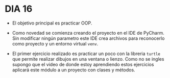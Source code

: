 # DIA 16

* El objetivo principal es practicar OOP. 

* Como novedad se comienza creando el proyecto en el IDE de PyCharm. Sin modificar ningún parametro este IDE crea archivos para reconocerlo como proyecto y un entorno virtual `venv`. 

* El primer ejercicio realizado es practicar un poco con la libreria `turtle` que permite realizar dibujos en una ventana o lienzo. Como no se ingles supongo que el video de donde estoy aprendiendo estos ejercicios aplicará este módulo a un proyecto con clases y métodos.